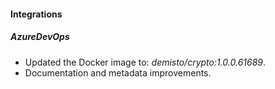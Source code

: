 
#### Integrations

##### AzureDevOps
- Updated the Docker image to: *demisto/crypto:1.0.0.61689*.
- Documentation and metadata improvements.
